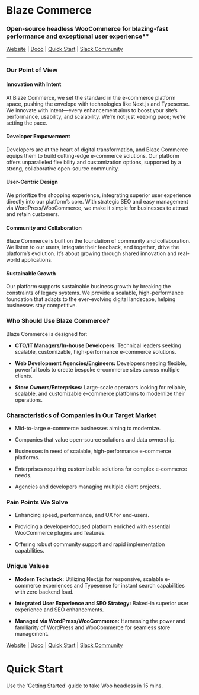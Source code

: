 # Blaze Commerce

### Open-source headless WooCommerce for blazing-fast performance and exceptional user experience**

[Website](https://blazecommerce.io/) | [Doco](https://blazecommerce.io/docs/) | [Quick Start](https://doc.clickup.com/36771024/p/h/13256g-92838/8e9b926963c4c28) | [Slack Community](https://join.slack.com/t/blaze-community/shared_invite/zt-2pov0vyr8-7eEk2nGY~NJsjGfrrXP4Sg)

---

### Our Point of View

#### Innovation with Intent

At Blaze Commerce, we set the standard in the e-commerce platform space, pushing the envelope with technologies like Next.js and Typesense. We innovate with intent—every enhancement aims to boost your site’s performance, usability, and scalability. We’re not just keeping pace; we’re setting the pace.

#### Developer Empowerment

Developers are at the heart of digital transformation, and Blaze Commerce equips them to build cutting-edge e-commerce solutions. Our platform offers unparalleled flexibility and customization options, supported by a strong, collaborative open-source community.

#### User-Centric Design

We prioritize the shopping experience, integrating superior user experience directly into our platform’s core. With strategic SEO and easy management via WordPress/WooCommerce, we make it simple for businesses to attract and retain customers.

#### Community and Collaboration

Blaze Commerce is built on the foundation of community and collaboration. We listen to our users, integrate their feedback, and together, drive the platform’s evolution. It’s about growing through shared innovation and real-world applications.

#### Sustainable Growth

Our platform supports sustainable business growth by breaking the constraints of legacy systems. We provide a scalable, high-performance foundation that adapts to the ever-evolving digital landscape, helping businesses stay competitive.

### Who Should Use Blaze Commerce?

Blaze Commerce is designed for:

- **CTO/IT Managers/In-house Developers:** Technical leaders seeking scalable, customizable, high-performance e-commerce solutions.

- **Web Development Agencies/Engineers:** Developers needing flexible, powerful tools to create bespoke e-commerce sites across multiple clients.

- **Store Owners/Enterprises:** Large-scale operators looking for reliable, scalable, and customizable e-commerce platforms to modernize their operations.

### Characteristics of Companies in Our Target Market

- Mid-to-large e-commerce businesses aiming to modernize.

- Companies that value open-source solutions and data ownership.

- Businesses in need of scalable, high-performance e-commerce platforms.

- Enterprises requiring customizable solutions for complex e-commerce needs.

- Agencies and developers managing multiple client projects.

### Pain Points We Solve

- Enhancing speed, performance, and UX for end-users.

- Providing a developer-focused platform enriched with essential WooCommerce plugins and features.

- Offering robust community support and rapid implementation capabilities.

### Unique Values

- **Modern Techstack:** Utilizing Next.js for responsive, scalable e-commerce experiences and Typesense for instant search capabilities with zero backend load.

- **Integrated User Experience and SEO Strategy:** Baked-in superior user experience and SEO enhancements.

- **Managed via WordPress/WooCommerce:** Harnessing the power and familiarity of WordPress and WooCommerce for seamless store management.

[Website](https://blazecommerce.io/) | [Doco](https://blazecommerce.io/docs/) | [Quick Start](https://doc.clickup.com/36771024/p/h/13256g-92838/8e9b926963c4c28) | [Slack Community](https://join.slack.com/t/blaze-community/shared_invite/zt-2pov0vyr8-7eEk2nGY~NJsjGfrrXP4Sg)

# Quick Start

Use the '[Getting Started](https://doc.clickup.com/36771024/p/h/13256g-92838/8e9b926963c4c28)' guide to take Woo headless in 15 mins. 
